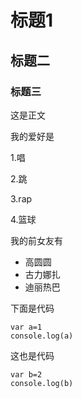 # 标题1

## 标题二

### 标题三

这是正文

我的爱好是

1.唱

2.跳

3.rap

4.篮球

我的前女友有

* 高圆圆
* 古力娜扎
* 迪丽热巴

下面是代码

    var a=1
    console.log(a)
    
    
这也是代码

```
var b=2
console.log(b)

```

